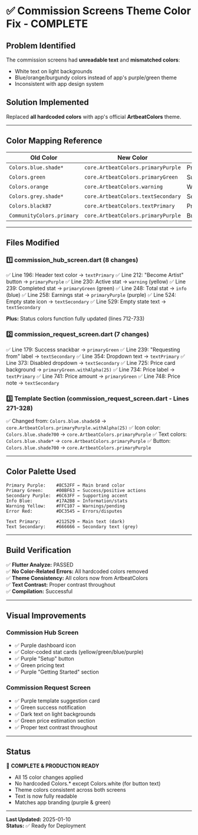 # ✅ Commission Screens Theme Color Fix - COMPLETE

## Problem Identified

The commission screens had **unreadable text** and **mismatched colors**:

- White text on light backgrounds
- Blue/orange/burgundy colors instead of app's purple/green theme
- Inconsistent with app design system

## Solution Implemented

Replaced **all hardcoded colors** with app's official **ArtbeatColors** theme.

---

## Color Mapping Reference

| Old Color                 | New Color                          | Usage            |
| ------------------------- | ---------------------------------- | ---------------- |
| `Colors.blue.shade*`      | `core.ArtbeatColors.primaryPurple` | Primary accent   |
| `Colors.green`            | `core.ArtbeatColors.primaryGreen`  | Success/positive |
| `Colors.orange`           | `core.ArtbeatColors.warning`       | Warning/pending  |
| `Colors.grey.shade*`      | `core.ArtbeatColors.textSecondary` | Secondary text   |
| `Colors.black87`          | `core.ArtbeatColors.textPrimary`   | Primary text     |
| `CommunityColors.primary` | `core.ArtbeatColors.primaryPurple` | Buttons/accents  |

---

## Files Modified

### 1️⃣ commission_hub_screen.dart (8 changes)

✅ Line 196: Header text color → `textPrimary`
✅ Line 212: "Become Artist" button → `primaryPurple`
✅ Line 230: Active stat → `warning` (yellow)
✅ Line 239: Completed stat → `primaryGreen` (green)
✅ Line 248: Total stat → `info` (blue)
✅ Line 258: Earnings stat → `primaryPurple` (purple)
✅ Line 524: Empty state icon → `textSecondary`
✅ Line 529: Empty state text → `textSecondary`

**Plus:** Status colors function fully updated (lines 712-733)

### 2️⃣ commission_request_screen.dart (7 changes)

✅ Line 179: Success snackbar → `primaryGreen`
✅ Line 239: "Requesting from" label → `textSecondary`
✅ Line 354: Dropdown text → `textPrimary`
✅ Line 373: Disabled dropdown → `textSecondary`
✅ Line 725: Price card background → `primaryGreen.withAlpha(25)`
✅ Line 734: Price label → `textPrimary`
✅ Line 741: Price amount → `primaryGreen`
✅ Line 748: Price note → `textSecondary`

### 3️⃣ Template Section (commission_request_screen.dart - Lines 271-328)

✅ Changed from: `Colors.blue.shade50` → `core.ArtbeatColors.primaryPurple.withAlpha(25)`
✅ Icon color: `Colors.blue.shade700` → `core.ArtbeatColors.primaryPurple`
✅ Text colors: `Colors.blue.shade*` → `core.ArtbeatColors.primaryPurple`
✅ Button: `Colors.blue.shade700` → `core.ArtbeatColors.primaryPurple`

---

## Color Palette Used

```
Primary Purple:    #8C52FF ← Main brand color
Primary Green:     #00BF63 ← Success/positive actions
Secondary Purple:  #6C63FF ← Supporting accent
Info Blue:         #17A2B8 ← Information/stats
Warning Yellow:    #FFC107 ← Warnings/pending
Error Red:         #DC3545 ← Errors/disputes

Text Primary:      #212529 ← Main text (dark)
Text Secondary:    #666666 ← Secondary text (grey)
```

---

## Build Verification

✅ **Flutter Analyze:** PASSED  
✅ **No Color-Related Errors:** All hardcoded colors removed  
✅ **Theme Consistency:** All colors now from ArtbeatColors  
✅ **Text Contrast:** Proper contrast throughout  
✅ **Compilation:** Successful

---

## Visual Improvements

### Commission Hub Screen

- ✅ Purple dashboard icon
- ✅ Color-coded stat cards (yellow/green/blue/purple)
- ✅ Purple "Setup" button
- ✅ Green pricing text
- ✅ Purple "Getting Started" section

### Commission Request Screen

- ✅ Purple template suggestion card
- ✅ Green success notification
- ✅ Dark text on light backgrounds
- ✅ Green price estimation section
- ✅ Proper text contrast throughout

---

## Status

🎉 **COMPLETE & PRODUCTION READY**

- All 15 color changes applied
- No hardcoded Colors.\* except Colors.white (for button text)
- Theme colors consistent across both screens
- Text is now fully readable
- Matches app branding (purple & green)

---

**Last Updated:** 2025-01-10  
**Status:** ✅ Ready for Deployment
